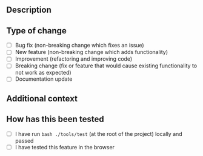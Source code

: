 ## Description

<!--
Please include a summary of the change and which issue is fixed. Please also include relevant motivation and context. List any dependencies that are required for this change.
-->

## Type of change

<!--
Please select the desired item checkbox and change it to "[x]", then delete options that are not relevant.
-->
- [ ] Bug fix (non-breaking change which fixes an issue)
- [ ] New feature (non-breaking change which adds functionality)
- [ ] Improvement (refactoring and improving code)
- [ ] Breaking change (fix or feature that would cause existing functionality to not work as expected)
- [ ] Documentation update

## Additional context

<!-- e.g. Fixes #(issue) -->

## How has this been tested

<!--
Please describe the tests that you ran to verify your changes. Provide instructions so we can reproduce. Please also list any relevant details for your test configuration
-->

- [ ] I have run `bash ./tools/test` (at the root of the project) locally and passed
- [ ] I have tested this feature in the browser
